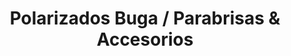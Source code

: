---
title: "Polarizados Buga / Parabrisas & Accesorios"
url: /buga/polarizados-buga-parabrisas-y-accesorios/
shop: piezas de automóviles
---